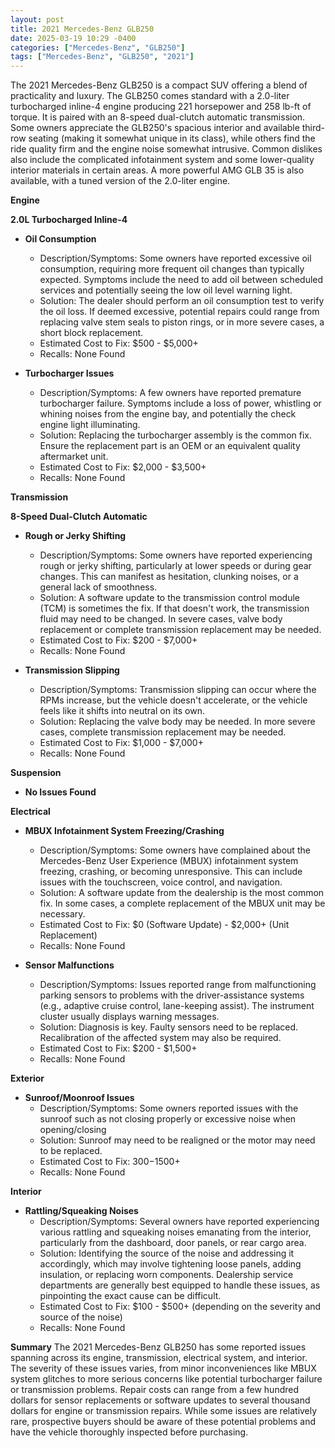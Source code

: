 ```yaml
---
layout: post
title: 2021 Mercedes-Benz GLB250
date: 2025-03-19 10:29 -0400
categories: ["Mercedes-Benz", "GLB250"]
tags: ["Mercedes-Benz", "GLB250", "2021"]
---
```

The 2021 Mercedes-Benz GLB250 is a compact SUV offering a blend of practicality and luxury. The GLB250 comes standard with a 2.0-liter turbocharged inline-4 engine producing 221 horsepower and 258 lb-ft of torque. It is paired with an 8-speed dual-clutch automatic transmission. Some owners appreciate the GLB250's spacious interior and available third-row seating (making it somewhat unique in its class), while others find the ride quality firm and the engine noise somewhat intrusive. Common dislikes also include the complicated infotainment system and some lower-quality interior materials in certain areas. A more powerful AMG GLB 35 is also available, with a tuned version of the 2.0-liter engine.

**Engine**

**2.0L Turbocharged Inline-4**

*   **Oil Consumption**
    *   Description/Symptoms: Some owners have reported excessive oil consumption, requiring more frequent oil changes than typically expected. Symptoms include the need to add oil between scheduled services and potentially seeing the low oil level warning light.
    *   Solution: The dealer should perform an oil consumption test to verify the oil loss. If deemed excessive, potential repairs could range from replacing valve stem seals to piston rings, or in more severe cases, a short block replacement.
    *   Estimated Cost to Fix: $500 - $5,000+
    *   Recalls: None Found

*   **Turbocharger Issues**
    *   Description/Symptoms: A few owners have reported premature turbocharger failure. Symptoms include a loss of power, whistling or whining noises from the engine bay, and potentially the check engine light illuminating.
    *   Solution: Replacing the turbocharger assembly is the common fix. Ensure the replacement part is an OEM or an equivalent quality aftermarket unit.
    *   Estimated Cost to Fix: $2,000 - $3,500+
    *   Recalls: None Found

**Transmission**

**8-Speed Dual-Clutch Automatic**

*   **Rough or Jerky Shifting**
    *   Description/Symptoms: Some owners have reported experiencing rough or jerky shifting, particularly at lower speeds or during gear changes. This can manifest as hesitation, clunking noises, or a general lack of smoothness.
    *   Solution: A software update to the transmission control module (TCM) is sometimes the fix. If that doesn't work, the transmission fluid may need to be changed. In severe cases, valve body replacement or complete transmission replacement may be needed.
    *   Estimated Cost to Fix: $200 - $7,000+
    *   Recalls: None Found

*   **Transmission Slipping**
    *   Description/Symptoms: Transmission slipping can occur where the RPMs increase, but the vehicle doesn't accelerate, or the vehicle feels like it shifts into neutral on its own.
    *   Solution: Replacing the valve body may be needed. In more severe cases, complete transmission replacement may be needed.
    *   Estimated Cost to Fix: $1,000 - $7,000+
    *   Recalls: None Found

**Suspension**

*   **No Issues Found**

**Electrical**

*   **MBUX Infotainment System Freezing/Crashing**
    *   Description/Symptoms: Some owners have complained about the Mercedes-Benz User Experience (MBUX) infotainment system freezing, crashing, or becoming unresponsive. This can include issues with the touchscreen, voice control, and navigation.
    *   Solution: A software update from the dealership is the most common fix. In some cases, a complete replacement of the MBUX unit may be necessary.
    *   Estimated Cost to Fix: $0 (Software Update) - $2,000+ (Unit Replacement)
    *   Recalls: None Found

*   **Sensor Malfunctions**
    *   Description/Symptoms: Issues reported range from malfunctioning parking sensors to problems with the driver-assistance systems (e.g., adaptive cruise control, lane-keeping assist). The instrument cluster usually displays warning messages.
    *   Solution: Diagnosis is key. Faulty sensors need to be replaced. Recalibration of the affected system may also be required.
    *   Estimated Cost to Fix: $200 - $1,500+
    *   Recalls: None Found

**Exterior**

*   **Sunroof/Moonroof Issues**
    * Description/Symptoms: Some owners reported issues with the sunroof such as not closing properly or excessive noise when opening/closing
    * Solution: Sunroof may need to be realigned or the motor may need to be replaced.
    * Estimated Cost to Fix: $300-$1500+
    * Recalls: None Found

**Interior**

*   **Rattling/Squeaking Noises**
    *   Description/Symptoms: Several owners have reported experiencing various rattling and squeaking noises emanating from the interior, particularly from the dashboard, door panels, or rear cargo area.
    *   Solution: Identifying the source of the noise and addressing it accordingly, which may involve tightening loose panels, adding insulation, or replacing worn components. Dealership service departments are generally best equipped to handle these issues, as pinpointing the exact cause can be difficult.
    *   Estimated Cost to Fix: $100 - $500+ (depending on the severity and source of the noise)
    *   Recalls: None Found

**Summary**
The 2021 Mercedes-Benz GLB250 has some reported issues spanning across its engine, transmission, electrical system, and interior. The severity of these issues varies, from minor inconveniences like MBUX system glitches to more serious concerns like potential turbocharger failure or transmission problems. Repair costs can range from a few hundred dollars for sensor replacements or software updates to several thousand dollars for engine or transmission repairs. While some issues are relatively rare, prospective buyers should be aware of these potential problems and have the vehicle thoroughly inspected before purchasing.

